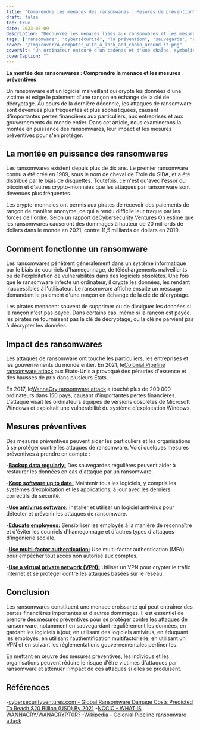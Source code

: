 ```yaml
---
title: "Comprendre les menaces des ransomwares : Mesures de prévention"
draft: false
toc: true
date: 2023-05-09
description: "Découvrez les menaces liées aux ransomwares et les mesures préventives que vous pouvez prendre pour vous en protéger."
tags: ["ransomware", "cybersécurité", "la prévention", "sauvegarde", "antivirus", "VPN", "authentification multifactorielle", "les réglementations gouvernementales", "hameçonnage", "ingénierie sociale", "logiciels malveillants", "cybercriminalité", "la sécurité des données", "sécurité des réseaux", "cyberattaque", "chiffrement", "cyber hygiène", "incident response", "protection des données", "cyber sensibilisation"]
cover: "/img/cover/A_computer_with_a_lock_and_chain_around_it.png"
coverAlt: "Un ordinateur entouré d'un cadenas et d'une chaîne, symbolisant le cryptage des données par un ransomware."
coverCaption: ""
---
```


**La montée des ransomwares : Comprendre la menace et les mesures préventives**

Un ransomware est un logiciel malveillant qui crypte les données d'une victime et exige le paiement d'une rançon en échange de la clé de décryptage. Au cours de la dernière décennie, les attaques de ransomware sont devenues plus fréquentes et plus sophistiquées, causant d'importantes pertes financières aux particuliers, aux entreprises et aux gouvernements du monde entier. Dans cet article, nous examinerons la montée en puissance des ransomwares, leur impact et les mesures préventives pour s'en protéger.

## La montée en puissance des ransomwares

Les ransomwares existent depuis plus de dix ans. Le premier ransomware connu a été créé en 1989, sous le nom de cheval de Troie du SIDA, et a été distribué par le biais de disquettes. Toutefois, ce n'est qu'avec l'essor du bitcoin et d'autres crypto-monnaies que les attaques par ransomware sont devenues plus fréquentes.

Les crypto-monnaies ont permis aux pirates de recevoir des paiements de rançon de manière anonyme, ce qui a rendu difficile leur traque par les forces de l'ordre. Selon un rapport de[Cybersecurity Ventures](https://cybersecurityventures.com/global-ransomware-damage-costs-predicted-to-reach-20-billion-usd-by-2021/#:~:text=The%20damages%20for%202018%20were,fastest%20growing%20type%20of%20cybercrime.) On estime que les ransomwares causeront des dommages à hauteur de 20 milliards de dollars dans le monde en 2021, contre 11,5 milliards de dollars en 2019.

## Comment fonctionne un ransomware

Les ransomwares pénètrent généralement dans un système informatique par le biais de courriels d'hameçonnage, de téléchargements malveillants ou de l'exploitation de vulnérabilités dans des logiciels obsolètes. Une fois que le ransomware infecte un ordinateur, il crypte les données, les rendant inaccessibles à l'utilisateur. Le ransomware affiche ensuite un message demandant le paiement d'une rançon en échange de la clé de décryptage.

Les pirates menacent souvent de supprimer ou de divulguer les données si la rançon n'est pas payée. Dans certains cas, même si la rançon est payée, les pirates ne fournissent pas la clé de décryptage, ou la clé ne parvient pas à décrypter les données.

## Impact des ransomwares

Les attaques de ransomware ont touché les particuliers, les entreprises et les gouvernements du monde entier. En 2021, le[Colonial Pipeline ransomware attack](https://en.wikipedia.org/wiki/Colonial_Pipeline_ransomware_attack) aux États-Unis a provoqué des pénuries d'essence et des hausses de prix dans plusieurs États.

En 2017, le[WannaCry ransomware attack](https://www.cisa.gov/wannacry) a touché plus de 200 000 ordinateurs dans 150 pays, causant d'importantes pertes financières. L'attaque visait les ordinateurs équipés de versions obsolètes de Microsoft Windows et exploitait une vulnérabilité du système d'exploitation Windows.

## Mesures préventives

Des mesures préventives peuvent aider les particuliers et les organisations à se protéger contre les attaques de ransomware. Voici quelques mesures préventives à prendre en compte :

-[**Backup data regularly:**](https://simeononsecurity.ch/articles/what-is-the-3-2-1-backup-rule-and-why-you-should-use-it/) Des sauvegardes régulières peuvent aider à restaurer les données en cas d'attaque par un ransomware.

-[**Keep software up to date:**](https://simeononsecurity.ch/articles/implementing-patches-for-systems-with-vulnerabilities/) Maintenir tous les logiciels, y compris les systèmes d'exploitation et les applications, à jour avec les derniers correctifs de sécurité.

-[**Use antivirus software:**](https://simeononsecurity.ch/recommendations/anti-virus) Installer et utiliser un logiciel antivirus pour détecter et prévenir les attaques de ransomware.

-[**Educate employees:**](https://simeononsecurity.ch/articles/the-impact-of-social-engineering-attacks-on-cybersecurity/) Sensibiliser les employés à la manière de reconnaître et d'éviter les courriels d'hameçonnage et d'autres types d'attaques d'ingénierie sociale.

-[**Use multi-factor authentication:**](https://simeononsecurity.ch/articles/what-are-the-diferent-kinds-of-factors-in-mfa/) Use multi-factor authentication (MFA) pour empêcher tout accès non autorisé aux comptes.

-[**Use a virtual private network (VPN):**](https://simeononsecurity.ch/recommendations/vpns/) Utiliser un VPN pour crypter le trafic internet et se protéger contre les attaques basées sur le réseau.

## Conclusion

Les ransomwares constituent une menace croissante qui peut entraîner des pertes financières importantes et d'autres dommages. Il est essentiel de prendre des mesures préventives pour se protéger contre les attaques de ransomware, notamment en sauvegardant régulièrement les données, en gardant les logiciels à jour, en utilisant des logiciels antivirus, en éduquant les employés, en utilisant l'authentification multifactorielle, en utilisant un VPN et en suivant les réglementations gouvernementales pertinentes.

En mettant en œuvre des mesures préventives, les individus et les organisations peuvent réduire le risque d'être victimes d'attaques par ransomware et atténuer l'impact de ces attaques si elles se produisent.


## Références
-[cybersecurityventures.com - Global Ransomware Damage Costs Predicted To Reach $20 Billion (USD) By 2021](https://cybersecurityventures.com/global-ransomware-damage-costs-predicted-to-reach-20-billion-usd-by-2021/#:~:text=The%20damages%20for%202018%20were,fastest%20growing%20type%20of%20cybercrime.)
-[NCCIC - WHAT IS WANNACRY/WANACRYPT0R?](https://www.cisa.gov/sites/default/files/FactSheets/NCCIC%20ICS_FactSheet_WannaCry_Ransomware_S508C.pdf)
-[Wikipedia - Colonial Pipeline ransomware attack](https://en.wikipedia.org/wiki/Colonial_Pipeline_ransomware_attack)